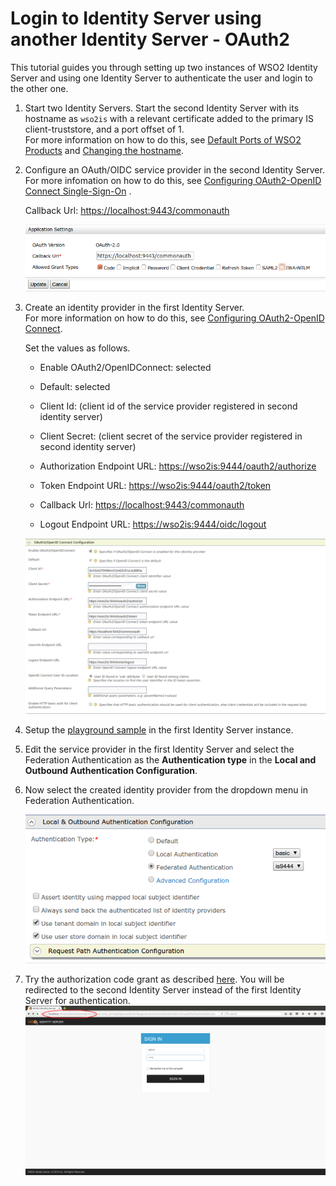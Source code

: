 # Login to Identity Server using another Identity Server - OAuth2

This tutorial guides you through setting up two instances of WSO2
Identity Server and using one Identity Server to authenticate the user
and login to the other one.

1.  Start two Identity Servers. Start the second Identity Server with its hostname as `wso2is` with a relevant certificate added to the primary IS client-truststore, and a port
    offset of 1.  
    For more information on how to do this, see [Default Ports of WSO2 Products](../../references/default-ports-of-wso2-products#changing-the-offset-for-default-ports) and [Changing the 
    hostname](../../setup/changing-the-hostname).

2.  Configure an OAuth/OIDC service provider in the second Identity
    Server.  
    For more infomation on how to do this, see [Configuring
    OAuth2-OpenID Connect
    Single-Sign-On](../../learn/configuring-oauth2-openid-connect-single-sign-on)
    .

    Callback Url: <https://localhost:9443/commonauth>

    ![configure-oauth-oidc-sp](../assets/img/using-wso2-identity-server/configure-oauth-oidc-sp.png)

3.  Create an identity provider in the first Identity Server.  
    For more information on how to do this, see [Configuring OAuth2-OpenID Connect](../../learn/configuring-oauth2-openid-connect). 

    Set the values as follows. 

    -   Enable OAuth2/OpenIDConnect: selected

    -   Default: selected

    -   Client Id: (client id of the service provider registered in
        second identity server)

    -   Client Secret: (client secret of the service provider registered
        in second identity server)

    -   Authorization Endpoint URL:
        <https://wso2is:9444/oauth2/authorize>

    -   Token Endpoint URL: <https://wso2is:9444/oauth2/token>

    -   Callback Url: <https://localhost:9443/commonauth>
    
    -   Logout Endpoint URL: <https://wso2is:9444/oidc/logout>

    ![create-an-idp](../assets/img/using-wso2-identity-server/create-an-idp.png)   

4.  Setup the [playground sample](../../learn/deploying-the-sample-app/#deploying-the-playground2-webapp) in the
    first Identity Server instance.
5.  Edit the service provider in the first Identity Server and select
    the Federation Authentication as the **Authentication type** in the **Local and
    Outbound Authentication Configuration**. 
    
6.  Now select the created identity provider from the dropdown menu in Federation
    Authentication.      

    ![select-federation-authentication](../assets/img/using-wso2-identity-server/select-federation-authentication.png)

7.  Try the authorization code grant as described
    [here](../../learn/try-authorization-code-grant). You will be redirected to
    the second Identity Server instead of the first Identity Server for
    authentication. 
    ![second-idp](../assets/img/using-wso2-identity-server/second-idp.png) 
